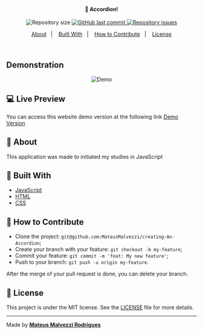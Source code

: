 <h4 align="center">
  🚀 Accordion!
</h4>

<p align="center">
  <img alt="Repository size" src="https://img.shields.io/github/repo-size/MateusMalvezzi/creating-An-Accordion">
  
  <a href="https://github.com/MateusMalvezzi/creating-An-Accordion/commits/master">
    <img alt="GitHub last commit" src="https://img.shields.io/github/last-commit/MateusMalvezzi/creating-An-Accordion">
  </a>

  <a href="https://github.com/MateusMalvezzi/creating-An-Accordion/issues">
    <img alt="Repository issues" src="https://img.shields.io/github/issues/MateusMalvezzi/creating-An-Accordion">
  </a>

</p>

<p align="center">
  <a href="#page_with_curl-about">About</a>&nbsp;&nbsp;&nbsp;|&nbsp;&nbsp;&nbsp;
  <a href="#wrench-built-with">Built With</a>&nbsp;&nbsp;&nbsp;|&nbsp;&nbsp;&nbsp;
  <a href="#-how-to-contribute">How to Contribute</a>&nbsp;&nbsp;&nbsp;|&nbsp;&nbsp;&nbsp;
  <a href="#memo-license">License</a>
</p>

<br>


 ## Demonstration
  <div align='center'><img src="Demo.gif" alt="Demo"/></div>
    
    

## :computer: Live Preview

You can access this website demo version at the following link [Demo Version](https://creating-an-accordion-mateusmalvezzi.vercel.app/)

## :page_with_curl: About

This application was made to initiated my studies in JavaScript 

## :wrench: Built With

- [JavaScript](https://developer.mozilla.org/en-US/docs/Web/JavaScript)
- [HTML](https://developer.mozilla.org/en-US/docs/Web/HTML)
- [CSS](https://developer.mozilla.org/en-US/docs/Web/CSS)

## 🤔 How to Contribute

- Clone the project: `git@github.com:MateusMalvezzi/creating-An-Accordion`;
- Create your branch with your feature: `git checkout -b my-feature`;
- Commit your feature: `git commit -m 'feat: My new feature'`;
- Push to your branch: `git push -u origin my-feature`.

After the merge of your pull request is done, you can delete your branch.

## :memo: License

This project is under the MIT license. See the [LICENSE](LICENSE.md) file for more details.

---

Made by <tr>
    <td align="center"><a href="https://github.com/MateusMalvezzi"><b>Mateus Malvezzi Rodrigues</b></a><br /></td>
  <tr>
